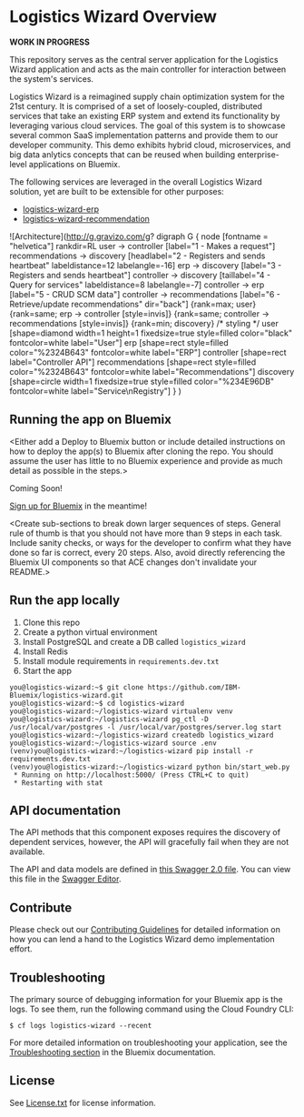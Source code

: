 # Logistics Wizard Overview

**WORK IN PROGRESS**

This repository serves as the central server application for the Logistics Wizard application and acts as the main controller for interaction between the system's services.

Logistics Wizard is a reimagined supply chain optimization system for the 21st century. It is comprised of a set of loosely-coupled, distributed services that take an existing ERP system and extend its functionality by leveraging various cloud services. The goal of this system is to showcase several common SaaS implementation patterns and provide them to our developer community. This demo exhibits hybrid cloud, microservices, and big data anlytics concepts that can be reused when building enterprise-level applications on Bluemix.

The following services are leveraged in the overall Logistics Wizard solution, yet are built to be extensible for other purposes:

* [logistics-wizard-erp](https://github.com/IBM-Bluemix/logistics-wizard-erp)
* [logistics-wizard-recommendation](https://github.com/IBM-Bluemix/logistics-wizard-recommendation)

![Architecture](http://g.gravizo.com/g?
  digraph G {
    node [fontname = "helvetica"]
    rankdir=RL
    user -> controller [label="1 - Makes a request"]
    recommendations -> discovery [headlabel="2 - Registers and sends heartbeat" labeldistance=12 labelangle=-16]
    erp -> discovery [label="3 - Registers and sends heartbeat"]
    controller -> discovery [taillabel="4 - Query for services" labeldistance=8 labelangle=-7]
    controller -> erp [label="5 - CRUD SCM data"]
    controller -> recommendations [label="6 - Retrieve/update recommendations" dir="back"]
    {rank=max; user}
    {rank=same; erp -> controller [style=invis]}
    {rank=same; controller -> recommendations [style=invis]}
    {rank=min; discovery}
    /* styling */
    user [shape=diamond width=1 height=1 fixedsize=true style=filled color="black" fontcolor=white label="User"]
    erp [shape=rect style=filled color="%2324B643" fontcolor=white label="ERP"]
    controller [shape=rect label="Controller API"]
    recommendations [shape=rect style=filled color="%2324B643" fontcolor=white label="Recommendations"]
    discovery [shape=circle width=1 fixedsize=true style=filled color="%234E96DB" fontcolor=white label="Service\\nRegistry"]
  }
)

## Running the app on Bluemix
<Either add a Deploy to Bluemix button or include detailed instructions on how to deploy the app(s) to Bluemix after cloning the repo. You should assume the user has little to no Bluemix experience and provide as much detail as possible in the steps.>

Coming Soon!

[Sign up for Bluemix][bluemix_signup_url] in the meantime!

<Create sub-sections to break down larger sequences of steps. General rule of thumb is that you should not have more than 9 steps in each task. Include sanity checks, or ways for the developer to confirm what they have done so far is correct, every 20 steps. Also, avoid directly referencing the Bluemix UI components so that ACE changes don't invalidate your README.>

## Run the app locally

1. Clone this repo
2. Create a python virtual environment
3. Install PostgreSQL and create a DB called `logistics_wizard`
4. Install Redis
4. Install module requirements in `requirements.dev.txt`
5. Start the app

~~~~
you@logistics-wizard:~$ git clone https://github.com/IBM-Bluemix/logistics-wizard.git
you@logistics-wizard:~$ cd logistics-wizard
you@logistics-wizard:~/logistics-wizard virtualenv venv
you@logistics-wizard:~/logistics-wizard pg_ctl -D /usr/local/var/postgres -l /usr/local/var/postgres/server.log start
you@logistics-wizard:~/logistics-wizard createdb logistics_wizard
you@logistics-wizard:~/logistics-wizard source .env
(venv)you@logistics-wizard:~/logistics-wizard pip install -r requirements.dev.txt
(venv)you@logistics-wizard:~/logistics-wizard python bin/start_web.py
 * Running on http://localhost:5000/ (Press CTRL+C to quit)
 * Restarting with stat
~~~~

## API documentation
The API methods that this component exposes requires the discovery of dependent services, however, the API will gracefully fail when they are not available.

The API and data models are defined in [this Swagger 2.0 file](swagger.yaml). You can view this file in the [Swagger Editor](http://editor.swagger.io/#/?import=https://raw.githubusercontent.com/IBM-Bluemix/logistics-wizard/master/swagger.yaml).

## Contribute
Please check out our [Contributing Guidelines](https://github.com/IBM-Bluemix/logistics-wizard/blob/master/.github/CONTRIBUTING.md) for detailed information on how you can lend a hand to the Logistics Wizard demo implementation effort.

## Troubleshooting

The primary source of debugging information for your Bluemix app is the logs. To see them, run the following command using the Cloud Foundry CLI:

  ```
  $ cf logs logistics-wizard --recent
  ```
For more detailed information on troubleshooting your application, see the [Troubleshooting section](https://www.ng.bluemix.net/docs/troubleshoot/tr.html) in the Bluemix documentation.

## License

See [License.txt](License.txt) for license information.

[bluemix_signup_url]: http://ibm.biz/logistics-wizard-signup